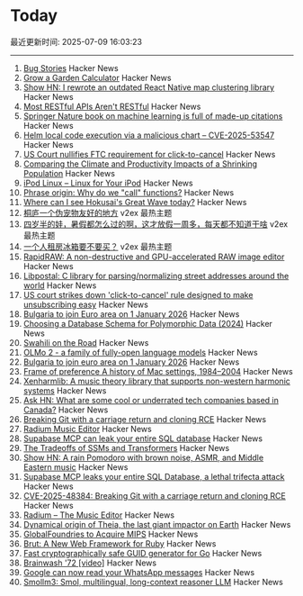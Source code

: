# Today

最近更新时间: 2025-07-09 16:03:23

--- 
1. [Bug Stories](https://500mile.email/) Hacker News
2. [Grow a Garden Calculator](https://growagardencalculators.net/) Hacker News
3. [Show HN: I rewrote an outdated React Native map clustering library](https://github.com/suwi-lanji/rn-maps-clustering) Hacker News
4. [Most RESTful APIs Aren't RESTful](https://florian-kraemer.net//software-architecture/2025/07/07/Most-RESTful-APIs-are-not-really-RESTful.html) Hacker News
5. [Springer Nature book on machine learning is full of made-up citations](https://retractionwatch.com/2025/06/30/springer-nature-book-on-machine-learning-is-full-of-made-up-citations/) Hacker News
6. [Helm local code execution via a malicious chart – CVE-2025-53547](https://github.com/helm/helm/security/advisories/GHSA-557j-xg8c-q2mm) Hacker News
7. [US Court nullifies FTC requirement for click-to-cancel](https://arstechnica.com/tech-policy/2025/07/us-court-cancels-ftc-rule-that-would-have-made-canceling-subscriptions-easier/) Hacker News
8. [Comparing the Climate and Productivity Impacts of a Shrinking Population](https://www.nber.org/papers/w33932) Hacker News
9. [iPod Linux – Linux for Your iPod](http://www.ipodlinux.org/) Hacker News
10. [Phrase origin: Why do we "call" functions?](https://quuxplusone.github.io/blog/2025/04/04/etymology-of-call/) Hacker News
11. [Where can I see Hokusai's Great Wave today?](https://greatwavetoday.com/) Hacker News
12. [桐庐一个伪宠物友好的地方](https://www.v2ex.com/t/1143901) v2ex 最热主题
13. [四岁半的娃，暑假都怎么过的啊，这才放假一周多，每天都不知道干啥](https://www.v2ex.com/t/1143893) v2ex 最热主题
14. [一个人租房冰箱要不要买？](https://www.v2ex.com/t/1143890) v2ex 最热主题
15. [RapidRAW: A non-destructive and GPU-accelerated RAW image editor](https://github.com/CyberTimon/RapidRAW) Hacker News
16. [Libpostal: C library for parsing/normalizing street addresses around the world](https://github.com/openvenues/libpostal) Hacker News
17. [US court strikes down 'click-to-cancel' rule designed to make unsubscribing easy](https://www.theguardian.com/us-news/2025/jul/08/court-click-to-cancel-ruling) Hacker News
18. [Bulgaria to join Euro area on 1 January 2026](https://www.ecb.europa.eu//press/pr/date/2025/html/ecb.pr250708~b9676a9fa8.en.html) Hacker News
19. [Choosing a Database Schema for Polymorphic Data (2024)](https://www.dolthub.com/blog/2024-06-25-polymorphic-associations/) Hacker News
20. [Swahili on the Road](https://www.historytoday.com/archive/behind-times/swahili-road) Hacker News
21. [OLMo 2 - a family of fully-open language models](https://allenai.org/olmo) Hacker News
22. [Bulgaria to join euro area on 1 January 2026](https://www.ecb.europa.eu//press/pr/date/2025/html/ecb.pr250708~b9676a9fa8.en.html) Hacker News
23. [Frame of preference A history of Mac settings, 1984–2004](https://aresluna.org/frame-of-preference/) Hacker News
24. [Xenharmlib: A music theory library that supports non-western harmonic systems](https://xenharmlib.readthedocs.io/en/latest/) Hacker News
25. [Ask HN: What are some cool or underrated tech companies based in Canada?](https://news.ycombinator.com/item?id=44503952) Hacker News
26. [Breaking Git with a carriage return and cloning RCE](https://dgl.cx/2025/07/git-clone-submodule-cve-2025-48384) Hacker News
27. [Radium Music Editor](http://users.notam02.no/~kjetism/radium/) Hacker News
28. [Supabase MCP can leak your entire SQL database](https://www.generalanalysis.com/blog/supabase-mcp-blog) Hacker News
29. [The Tradeoffs of SSMs and Transformers](https://goombalab.github.io/blog/2025/tradeoffs/) Hacker News
30. [Show HN: A rain Pomodoro with brown noise, ASMR, and Middle Eastern music](https://forgetoolz.com/rain-pomodoro) Hacker News
31. [Supabase MCP leaks your entire SQL Database, a lethal trifecta attack](https://simonwillison.net/2025/Jul/6/supabase-mcp-lethal-trifecta/) Hacker News
32. [CVE-2025-48384: Breaking Git with a carriage return and cloning RCE](https://dgl.cx/2025/07/git-clone-submodule-cve-2025-48384) Hacker News
33. [Radium – The Music Editor](http://users.notam02.no/~kjetism/radium/) Hacker News
34. [Dynamical origin of Theia, the last giant impactor on Earth](https://arxiv.org/abs/2507.01826) Hacker News
35. [GlobalFoundries to Acquire MIPS](https://mips.com/press-releases/gf-mips/) Hacker News
36. [Brut: A New Web Framework for Ruby](https://naildrivin5.com/blog/2025/07/08/brut-a-new-web-framework-for-ruby.html) Hacker News
37. [Fast cryptographically safe GUID generator for Go](https://github.com/sdrapkin/guid) Hacker News
38. [Brainwash '72 [video]](https://archive.org/details/Brainwash72) Hacker News
39. [Google can now read your WhatsApp messages](https://www.neowin.net/guides/google-can-now-read-your-whatsapp-messages-heres-how-to-stop-it/) Hacker News
40. [Smollm3: Smol, multilingual, long-context reasoner LLM](https://huggingface.co/blog/smollm3) Hacker News
